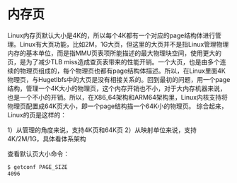 # 内存页



Linux内存⻚默认大小是4K的，所以每个4K都有一个对应的page结构体进行管理。Linux有大⻚功能，比如2M，1G大⻚，但这里的大⻚并不是指Linux管理物理内存的基本单位，而是指MMU⻚表项所能描述的最大物理块空间，使用更大的⻚，是为了减少TLB miss造成查⻚表带来的性能开销。一个大⻚，也是由多个连
续的物理⻚组成的，每个物理⻚也都有page结构体描述。所以，在Linux里面4K物理⻚，与Hugetlbfs中的大⻚是没有相接关系的。回到最初的问题，用一个page结构，管理一个4K大小的物理⻚，这个内存开销也不小，对于大内存机器来说，也是一个不小的开销。所以，在X86_64架构和ARM64架构里，Linux内核支持将物理⻚配置成64K⻚大小，即一个page结构描一个64K小的物理⻚。
综合起来，Linux的⻚是这样的：

1）从管理的⻆度来说，支持4K⻚和64K⻚
2）从映射单位来说，支持4K/2M/1G，具体看体系架构



查看默认页大小命令：

```bash
$ getconf PAGE_SIZE
4096
```

